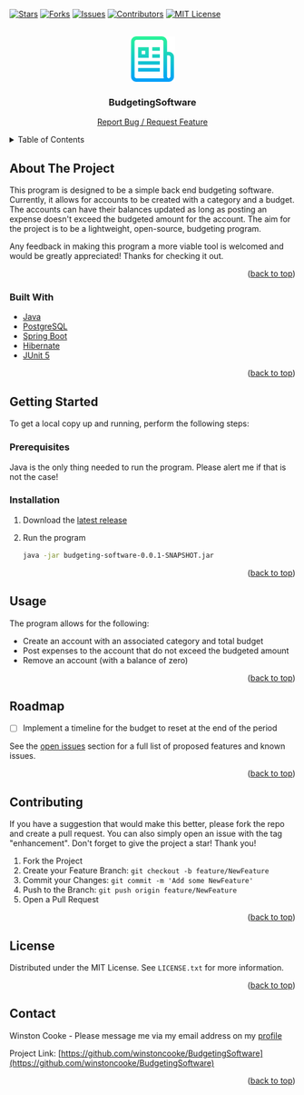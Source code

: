 <div id="top"></div>

<!-- PROJECT SHIELDS -->
<!--
*** Reference links are enclosed in brackets [ ] instead of parentheses ( ).
*** See the bottom of this document for the declaration of the reference variables
*** https://www.markdownguide.org/basic-syntax/#reference-style-links
-->
[![Stars][stars-shield]][stars-url]
[![Forks][forks-shield]][forks-url]
[![Issues][issues-shield]][issues-url]
[![Contributors][contributors-shield]][contributors-url]
[![MIT License][license-shield]][license-url]
<!-- [![LinkedIn][linkedin-shield]][linkedin-url] -->



<!-- PROJECT LOGO -->
<br />
<div align="center">
  <a href="https://github.com/winstoncooke/BudgetingSoftware">
    <img src="images/logo.png" alt="Logo" width="80" height="80">
  </a>

<h3 align="center">BudgetingSoftware</h3>

  <p align="center">
    <a href="https://github.com/winstoncooke/BudgetingSoftware/issues">Report Bug / Request Feature</a>
  </p>
</div>



<!-- TABLE OF CONTENTS -->
<details>
  <summary>Table of Contents</summary>
  <ol>
    <li>
      <a href="#about-the-project">About The Project</a>
      <ul>
        <li><a href="#built-with">Built With</a></li>
      </ul>
    </li>
    <li>
      <a href="#getting-started">Getting Started</a>
      <ul>
        <li><a href="#prerequisites">Prerequisites</a></li>
        <li><a href="#installation">Installation</a></li>
      </ul>
    </li>
    <li><a href="#usage">Usage</a></li>
    <li><a href="#roadmap">Roadmap</a></li>
    <li><a href="#contributing">Contributing</a></li>
    <li><a href="#license">License</a></li>
    <li><a href="#contact">Contact</a></li>
  </ol>
</details>



<!-- ABOUT THE PROJECT -->
## About The Project

<!-- <img src="https://github.com/winstoncooke/BudgetingSoftware/blob/main/images/screenshot.png" width=45% height=45%> -->

This program is designed to be a simple back end budgeting software. Currently, it allows for accounts to be created with a category and a budget. The accounts can have their balances updated as long as posting an expense doesn't exceed the budgeted amount for the account. The aim for the project is to be a lightweight, open-source, budgeting program.

Any feedback in making this program a more viable tool is welcomed and would be greatly appreciated! Thanks for checking it out.

<p align="right">(<a href="#top">back to top</a>)</p>



### Built With

* [Java](https://www.java.com/)
* [PostgreSQL](https://www.postgresql.org/)
* [Spring Boot](https://spring.io/projects/spring-boot)
* [Hibernate](https://hibernate.org/)
* [JUnit 5](https://junit.org/junit5/)

<p align="right">(<a href="#top">back to top</a>)</p>



<!-- GETTING STARTED -->
## Getting Started

To get a local copy up and running, perform the following steps:

### Prerequisites

Java is the only thing needed to run the program.
Please alert me if that is not the case!

### Installation

1. Download the [latest release](https://github.com/winstoncooke/BudgetingSoftware/releases)

2. Run the program
   ```sh
   java -jar budgeting-software-0.0.1-SNAPSHOT.jar
   ```

<p align="right">(<a href="#top">back to top</a>)</p>



<!-- USAGE EXAMPLES -->
## Usage

The program allows for the following:
- Create an account with an associated category and total budget
- Post expenses to the account that do not exceed the budgeted amount
- Remove an account (with a balance of zero)

<p align="right">(<a href="#top">back to top</a>)</p>



<!-- ROADMAP -->
## Roadmap

- [ ] Implement a timeline for the budget to reset at the end of the period

See the [open issues](https://github.com/winstoncooke/BudgetingSoftware/issues?q=is:open+is:issue) section for a full list of proposed features and known issues.

<p align="right">(<a href="#top">back to top</a>)</p>



<!-- CONTRIBUTING -->
## Contributing

If you have a suggestion that would make this better, please fork the repo and create a pull request. You can also simply open an issue with the tag "enhancement".
Don't forget to give the project a star! Thank you!

1. Fork the Project
2. Create your Feature Branch: `git checkout -b feature/NewFeature`
3. Commit your Changes: `git commit -m 'Add some NewFeature'`
4. Push to the Branch: `git push origin feature/NewFeature`
5. Open a Pull Request

<p align="right">(<a href="#top">back to top</a>)</p>



<!-- LICENSE -->
## License

Distributed under the MIT License. See `LICENSE.txt` for more information.

<p align="right">(<a href="#top">back to top</a>)</p>



<!-- CONTACT -->
## Contact

Winston Cooke - Please message me via my email address on my [profile](https://github.com/winstoncooke)

Project Link: [https://github.com/winstoncooke/BudgetingSoftware](https://github.com/winstoncooke/BudgetingSoftware)

<p align="right">(<a href="#top">back to top</a>)</p>



<!-- ACKNOWLEDGMENTS -->
<!-- 
## Acknowledgments

* []()

<p align="right">(<a href="#top">back to top</a>)</p>
-->



<!-- MARKDOWN LINKS & IMAGES -->
<!-- https://www.markdownguide.org/basic-syntax/#reference-style-links -->
[contributors-shield]: https://img.shields.io/github/contributors/winstoncooke/BudgetingSoftware.svg?style=for-the-badge
[contributors-url]: https://github.com/winstoncooke/BudgetingSoftware/graphs/contributors
[forks-shield]: https://img.shields.io/github/forks/winstoncooke/BudgetingSoftware.svg?style=for-the-badge
[forks-url]: https://github.com/winstoncooke/BudgetingSoftware/network/members
[stars-shield]: https://img.shields.io/github/stars/winstoncooke/BudgetingSoftware.svg?style=for-the-badge
[stars-url]: https://github.com/winstoncooke/BudgetingSoftware/stargazers
[issues-shield]: https://img.shields.io/github/issues/winstoncooke/BudgetingSoftware.svg?style=for-the-badge
[issues-url]: https://github.com/winstoncooke/BudgetingSoftware/issues
[license-shield]: https://img.shields.io/github/license/winstoncooke/BudgetingSoftware.svg?style=for-the-badge
[license-url]: https://github.com/winstoncooke/BudgetingSoftware/blob/main/LICENSE
[linkedin-shield]: https://img.shields.io/badge/-LinkedIn-black.svg?style=for-the-badge&logo=linkedin&colorB=555
[linkedin-url]: https://linkedin.com/in/linkedin_username
[product-screenshot]: images/screenshot.png

<!-- Credit for README template: https://github.com/othneildrew/Best-README-Template -->

